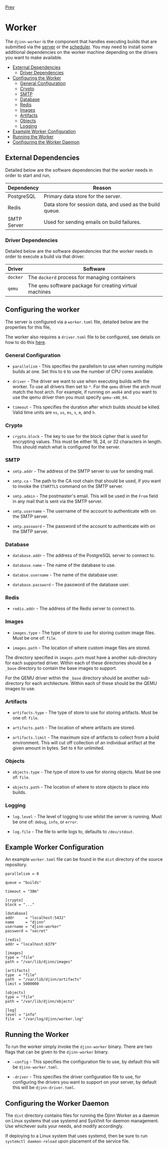 [Prev](/admin/server)

# Worker

The `djinn-worker` is the component that handles executing builds that are
submitted via the [server](/admin/server) or the [scheduler](/admin/scheduler).
You may need to install some additional dependencies on the worker machine
depending on the drivers you want to make available.

* [External Dependencies](#external-dependencies)
  * [Driver Dependencies](#driver-dependencies)
* [Configuring the Worker](#configuring-the-worker)
  * [General Configuration](#general-configuration)
  * [Crypto](#crypto)
  * [SMTP](#smtp)
  * [Database](#database)
  * [Redis](#redis)
  * [Images](#images)
  * [Artifacts](#artifacts)
  * [Objects](#objects)
  * [Logging](#logging)
* [Example Worker Configuration](#example-worker-configuration)
* [Running the Worker](#running-the-worker)
* [Configuring the Worker Daemon](#configuring-the-worker-daemon)

## External Dependencies

Detailed below are the software dependencies that the worker needs in order
to start and run,

| Dependency  | Reason                                                    |
|-------------|-----------------------------------------------------------|
| PostgreSQL  | Primary data store for the server.                        |
| Redis       | Data store for session data, and used as the build queue. |
| SMTP Server | Used for sending emails on build failures.                |

### Driver Dependencies

Detailed below are the software dependencies that the worker needs in order
to execute a build via that driver.

| Driver   | Software                                                  |
|----------|-----------------------------------------------------------|
| `docker` | The `dockerd` process for managing containers             |
| `qemu`   | The `qemu` software package for creating virtual machines |

## Configuring the worker

The server is configured via a `worker.toml` file, detailed below are the
properties for this file,

The worker also requires a `driver.toml` file to be configured, see details
on how to do this [here](/user/offline-runner#configuring-drivers).

### General Configuration

* `parallelism` - This specifies the parallelism to use when running multiple
builds at one. Set this to `0` to use the number of CPU cores available.

* `driver` - The driver we want to use when executing builds with the worker.
To use all drivers then set to `*`. For the `qemu` driver the arch must match
the host arch. For example, if running on `amd64` and you want to use the qemu
driver then you must specify `qemu-x86_64`.

* `timeout` - This specifies the duration after which builds should be killed.
Valid time units are `ns`, `us`, `ms`, `s`, `m`, and `h`.

### Crypto

* `crypto.block` - The key to use for the block cipher that is used for
encrypting values. This must be either 16, 24, or 32 characters in length. This
should match what is configured for the server.

### SMTP

* `smtp.addr` - The address of the SMTP server to use for sending mail.

* `smtp.ca` - The path to the CA root chain that should be used, if you want to
invoke the `STARTTLS` command on the SMTP server.

* `smtp.admin` - The postmaster's email. This will be used in the `From` field
in any mail that is sent via the SMTP server.

* `smtp.username` - The username of the account to authenticate with on the SMTP
server.

* `smtp.password` - The password of the account to authenticate with on the SMTP
server.

### Database

* `database.addr` - The address of the PostgreSQL server to connect to.

* `database.name` - The name of the database to use.

* `databse.username` - The name of the database user.

* `database.password` - The password of the database user.

### Redis

* `redis.addr` - The address of the Redis server to connect to.

### Images

* `images.type` - The type of store to use for storing custom image files. Must
be one of: `file`.

* `images.path` - The location of where custom image files are stored.

The directory specified in `images.path` must have a another sub-directory for
each supported driver. Within each of these directories should be a `_base`
directory to contain the base images to support.

For the QEMU driver within the `_base` directory should be another sub-directory
for each architecture. Within each of these should be the QEMU images to use.

### Artifacts

* `artifacts.type` - The type of store to use for storing artifacts. Must be one
of: `file`.

* `artifacts.path` - The location of where artifacts are stored.

* `artifacts.limit` - The maximum size of artifacts to collect from a build
environment. This will cut off collection of an individual artifact at the given
amount in bytes. Set to `0` for unlimited.

### Objects

* `objects.type` - The type of store to use for storing objects. Must be one of:
`file`.

* `objects.path` - The location of where to store objects to place into builds.

### Logging

* `log.level` - The level of logging to use whilst the server is running. Must
be one of: `debug`, `info`, or `error`.

* `log.file` - The file to write logs to, defaults to `/dev/stdout`.

## Example Worker Configuration

An example `worker.toml` file can be found in the `dist` directory of the
source repository.

    parallelism = 0

    queue = "builds"

    timeout = "30m"

    [crypto]
    block = "..."

    [database]
    addr     = "localhost:5432"
    name     = "djinn"
    username = "djinn-worker"
    password = "secret"

    [redis]
    addr = "localhost:6379"

    [images]
    type = "file"
    path = "/var/lib/djinn/images"

    [artifacts]
    type  = "file"
    path  = "/var/lib/djinn/artifacts"
    limit = 5000000

    [objects]
    type = "file"
    path = "/var/lib/djinn/objects"

    [log]
    level = "info"
    file  = "/var/log/djinn/worker.log"

## Running the Worker

To run the worker simply invoke the `djinn-worker` binary. There are two flags
that can be given to the `djinn-worker` binary.

* `-config` - This specifies the configuration file to use, by default
this will be `djinn-worker.toml`.

* `-driver` - This specifies the driver configuration file to use, for
configuring the drivers you want to support on your server, by default this
will be `djinn-driver.toml`.

## Configuring the Worker Daemon

The `dist` directory contains files for running the Djinn Worker as a daemon
on Linux systems that use systemd and SysVinit for daemon management. Use
whichever suits your needs, and modify accordingly.

If deploying to a Linux system that uses systemd, then be sure to run
`systemctl daemon-reload` upon placement of the service file.
